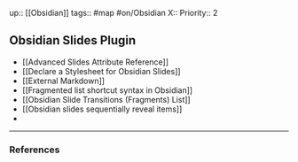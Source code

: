 up:: [[Obsidian]] 
tags:: #map  #on/Obsidian 
X:: 
Priority:: 2

## Obsidian Slides Plugin

- [[Advanced Slides Attribute Reference]]
- [[Declare a Stylesheet for Obsidian Slides]]
- [[External Markdown]]
- [[Fragmented list shortcut syntax in Obsidian]]
- [[Obsidian Slide Transitions (Fragments) List]]
- [[Obsidian slides sequentially reveal items]]
- 

---
### References

